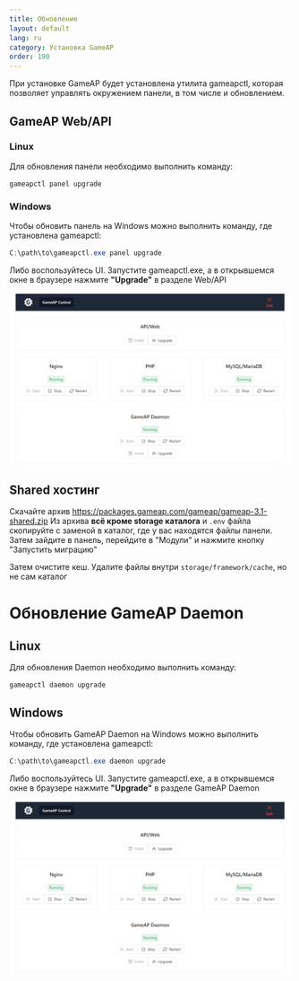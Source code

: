 ```yaml
---
title: Обновление
layout: default
lang: ru
category: Установка GameAP
order: 190
---
```


При установке GameAP будет установлена утилита gameapctl, которая позволяет управлять окружением панели, в том
числе и обновлением.

## GameAP Web/API

### Linux

Для обновления панели необходимо выполнить команду:
```shell
gameapctl panel upgrade
```

### Windows

Чтобы обновить панель на Windows можно выполнить команду, где установлена gameapctl:
```powershell
C:\path\to\gameapctl.exe panel upgrade
```

Либо воспользуйтесь UI. Запустите gameapctl.exe, а в открывшемся окне в браузере нажмите **"Upgrade"**
в разделе Web/API

![](/images/en/gameapctl/ui.png)

## Shared хостинг

Скачайте архив https://packages.gameap.com/gameap/gameap-3.1-shared.zip
Из архива **всё кроме storage каталога** и `.env` файла скопируйте с заменой в каталог, где у вас находятся файлы панели.
Затем зайдите в панель, перейдите в "Модули" и нажмите кнопку "Запустить миграцию"

Затем очистите кеш. Удалите файлы внутри `storage/framework/cache`, но не сам каталог

# Обновление GameAP Daemon

## Linux

Для обновления Daemon необходимо выполнить команду:
```shell
gameapctl daemon upgrade
```

## Windows

Чтобы обновить GameAP Daemon на Windows можно выполнить команду, где установлена gameapctl:
```powershell
C:\path\to\gameapctl.exe daemon upgrade
```

Либо воспользуйтесь UI. Запустите gameapctl.exe, а в открывшемся окне в браузере нажмите **"Upgrade"**
в разделе GameAP Daemon

![](/images/en/gameapctl/ui.png)